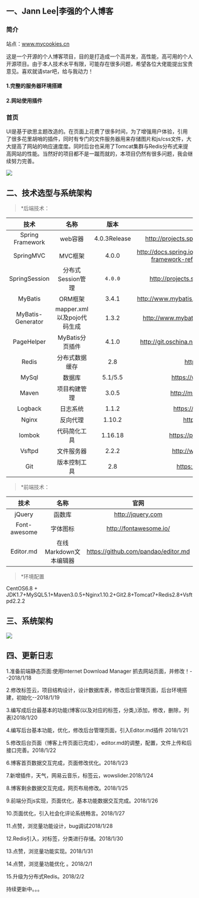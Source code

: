 ##  一、Jann Lee|李强的个人博客

### 简介
站点：www.mycookies.cn

这是一个开源的个人博客项目，目的是打造成一个高并发，高性能，高可用的个人开源项目。由于本人技术水平有限，可能存在很多问题，希望各位大佬能提出宝贵意见。喜欢就请star吧，给与我动力！

#### 1.完整的服务器环境搭建

#### 2.网站使用插件

### 首页

​      UI是基于欲思主题改造的。在页面上花费了很多时间，为了增强用户体验，引用了很多花里胡哨的插件，同时有专门的文件服务器用来存储图片和js/css文件，大大提高了网站的响应速度度。同时后台也采用了Tomcat集群与Redis分布式来提高网站的性能。当然好的项目都不是一蹴而就的，本项目仍然有很多问题，我会继续努力完善。

![](http://p34qzbztu.bkt.clouddn.com/201802030200_161.jpg?imageView1/JannLee/md/01)

##  二、技术选型与系统架构

> *后端技术：

|        技术         |          名称          |      版本      |                    官网                    |
| :---------------: | :------------------: | :----------: | :--------------------------------------: |
| Spring Framework  |        web容器         | 4.0.3Release | http://projects.spring.io/spring-framework/ |
|     SpringMVC     |        MVC框架         |    4.0.0     | http://docs.spring.io/spring/docs/current/spring-framework-reference/htmlsingle/#mvc |
|   SpringSession   |     分布式Session管理     |   `4.0.0`    | http://projects.spring.io/spring-session/ |
|      MyBatis      |        ORM框架         |    3.4.1     | http://www.mybatis.org/mybatis-3/zh/index.html |
| MyBatis-Generator | mapper.xml以及pojo代码生成 |    1.3.2     | http://www.mybatis.org/generator/index.html |
|    PageHelper     |     MyBatis分页插件      |    4.1.0     | http://git.oschina.net/free/Mybatis_PageHelper |
|       Redis       |       分布式数据缓存        |     2.8      |            https://redis.io/             |
|       MySql       |         数据库          |   5.1/5.5    |          https://www.mysql.com/          |
|       Maven       |        项目构建管理        |    3.0.5     |         http://maven.apache.org/         |
|      Logback      |         日志系统         |    1.1.2     |         https://logback.qos.ch/          |
|       Nginx       |         反向代理         |    1.10.2    |            http://nginx.org/             |
|      lombok       |        代码简化工具        |   1.16.18    |        https://projectlombok.org/        |
|      Vsftpd       |        文件服务器         |    2.2.2     |         http://www.rpmfind.net/          |
|        Git        |        版本控制工具        |     2.8      |           https://git-scm.com/           |

> *前端技术：

|      技术      |       名称        |                 官网                  |
| :----------: | :-------------: | :---------------------------------: |
|    jQuery    |       函数库       |          http://jquery.com          |
| Font-awesome |      字体图标       |       http://fontawesome.io/        |
|  Editor.md   | 在线Markdown文本编辑器 | https://github.com/pandao/editor.md |

> *环境配置

CentOS6.8 + JDK1.7+MySQL5.1+Maven3.0.5+Nginx1.10.2+Git2.8+Tomcat7+Redis2.8+Vsftpd2.2.2

##  三、系统架构

 ![](http://p34qzbztu.bkt.clouddn.com/201802030202_361.jpg?imageView1/JannLee/md/01)

## 四、更新日志

1.准备前端静态页面:使用Internet Download Manager 抓去网站页面，并修改！--2018/1/18  

2.修改标签云，项目结构设计，设计数据库表，修改后台管理页面，后台环境搭建，初始化--2018/1/19  

3.编写成后台最基本的功能(博客(以及对应的标签，分类,)添加，修改，删除，列表)2018/1/20

4.编写后台基本功能，优化，修改后台管理页面，引入Editor.md插件    2018/1/21

5.修改后台页面（博客上传页面已完成），editor.md的调整，配置，文件上传和后接口完善。2018/1/22

6.博客首页数据交互完成，页面修改优化。2018/1/23

7.新增插件，天气，网易云音乐，标签云，wowslider.2018/1/24

8.博客剩余数据交互完成，网页布局修改。2018/1/25

9.前端分页js实现，页面优化，基本功能数据交互完成。2018/1/26

10.页面优化，引入社会化评论系统畅言。2018/1/27

11.点赞，浏览量功能设计，bug调试2018/1/28

12.Redis引入，对标签，分类进行存储。2018/1/30

13.点赞，浏览量功能实现。2018/1/31

14.点赞，浏览量功能优化 。2018/2/1

15.升级为分布式Redis。2018/2/2

持续更新中。。。